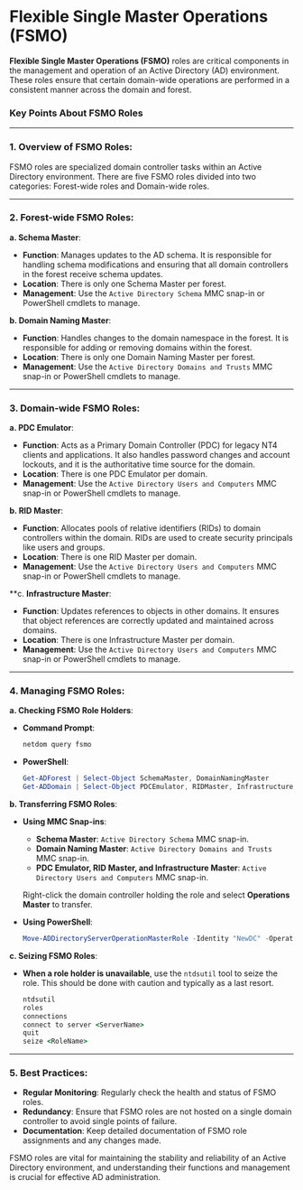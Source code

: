 # Flexible Single Master Operations (FSMO)

**Flexible Single Master Operations (FSMO)** roles are critical components in the management and operation of an Active Directory (AD) environment. These roles ensure that certain domain-wide operations are performed in a consistent manner across the domain and forest.

### Key Points About FSMO Roles

---

### 1. Overview of FSMO Roles:

FSMO roles are specialized domain controller tasks within an Active Directory environment. There are five FSMO roles divided into two categories: Forest-wide roles and Domain-wide roles.

---

### 2. Forest-wide FSMO Roles:

**a. Schema Master**:
- **Function**: Manages updates to the AD schema. It is responsible for handling schema modifications and ensuring that all domain controllers in the forest receive schema updates.
- **Location**: There is only one Schema Master per forest.
- **Management**: Use the `Active Directory Schema` MMC snap-in or PowerShell cmdlets to manage.

**b. Domain Naming Master**:
- **Function**: Handles changes to the domain namespace in the forest. It is responsible for adding or removing domains within the forest.
- **Location**: There is only one Domain Naming Master per forest.
- **Management**: Use the `Active Directory Domains and Trusts` MMC snap-in or PowerShell cmdlets to manage.

---

### 3. Domain-wide FSMO Roles:

**a. PDC Emulator**:
- **Function**: Acts as a Primary Domain Controller (PDC) for legacy NT4 clients and applications. It also handles password changes and account lockouts, and it is the authoritative time source for the domain.
- **Location**: There is one PDC Emulator per domain.
- **Management**: Use the `Active Directory Users and Computers` MMC snap-in or PowerShell cmdlets to manage.

**b. RID Master**:
- **Function**: Allocates pools of relative identifiers (RIDs) to domain controllers within the domain. RIDs are used to create security principals like users and groups.
- **Location**: There is one RID Master per domain.
- **Management**: Use the `Active Directory Users and Computers` MMC snap-in or PowerShell cmdlets to manage.

**c. **Infrastructure Master**:
- **Function**: Updates references to objects in other domains. It ensures that object references are correctly updated and maintained across domains.
- **Location**: There is one Infrastructure Master per domain.
- **Management**: Use the `Active Directory Users and Computers` MMC snap-in or PowerShell cmdlets to manage.

---

### 4. Managing FSMO Roles:

**a. Checking FSMO Role Holders**:
- **Command Prompt**:
  ```cmd
  netdom query fsmo
  ```
- **PowerShell**:
  ```powershell
  Get-ADForest | Select-Object SchemaMaster, DomainNamingMaster
  Get-ADDomain | Select-Object PDCEmulator, RIDMaster, InfrastructureMaster
  ```

**b. Transferring FSMO Roles**:
- **Using MMC Snap-ins**:
  - **Schema Master**: `Active Directory Schema` MMC snap-in.
  - **Domain Naming Master**: `Active Directory Domains and Trusts` MMC snap-in.
  - **PDC Emulator, RID Master, and Infrastructure Master**: `Active Directory Users and Computers` MMC snap-in.
  
  Right-click the domain controller holding the role and select **Operations Master** to transfer.

- **Using PowerShell**:
  ```powershell
  Move-ADDirectoryServerOperationMasterRole -Identity "NewDC" -OperationMasterRole SchemaMaster, DomainNamingMaster, PDCEmulator, RIDMaster, InfrastructureMaster
  ```

**c. Seizing FSMO Roles**:
- **When a role holder is unavailable**, use the `ntdsutil` tool to seize the role. This should be done with caution and typically as a last resort.
  ```cmd
  ntdsutil
  roles
  connections
  connect to server <ServerName>
  quit
  seize <RoleName>
  ```

---

### 5. Best Practices:

- **Regular Monitoring**: Regularly check the health and status of FSMO roles.
- **Redundancy**: Ensure that FSMO roles are not hosted on a single domain controller to avoid single points of failure.
- **Documentation**: Keep detailed documentation of FSMO role assignments and any changes made.

FSMO roles are vital for maintaining the stability and reliability of an Active Directory environment, and understanding their functions and management is crucial for effective AD administration.
